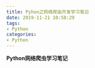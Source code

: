 ```yaml
---
title: Pyhon之网络爬虫开发学习笔记
date: 2019-11-21 10:58:29
tags:
- Python
categories:
- Python
---
```


**Python网络爬虫学习笔记**

<!--more-->